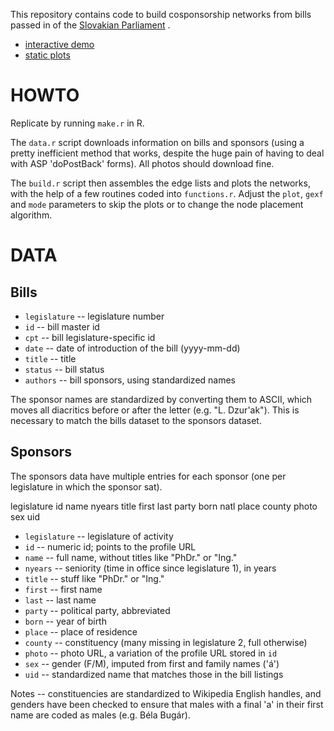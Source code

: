 This repository contains code to build cosponsorship networks from bills passed in of the [Slovakian Parliament](http://www.nrsr.sk/) .

- [interactive demo](http://briatte.org/nrsr)
- [static plots](http://briatte.org/nrsr/plots.html)

# HOWTO

Replicate by running `make.r` in R.

The `data.r` script downloads information on bills and sponsors (using a pretty inefficient method that works, despite the huge pain of having to deal with ASP 'doPostBack' forms). All photos should download fine.

The `build.r` script then assembles the edge lists and plots the networks, with the help of a few routines coded into `functions.r`. Adjust the `plot`, `gexf` and `mode` parameters to skip the plots or to change the node placement algorithm.

# DATA

## Bills

- `legislature` -- legislature number
- `id` -- bill master id
- `cpt` -- bill legislature-specific id
- `date` -- date of introduction of the bill (yyyy-mm-dd)
- `title` -- title
- `status` -- bill status
- `authors` -- bill sponsors, using standardized names

The sponsor names are standardized by converting them to ASCII, which moves all diacritics before or after the letter (e.g. "L. Dzur'ak"). This is necessary to match the bills dataset to the sponsors dataset.

## Sponsors

The sponsors data have multiple entries for each sponsor (one per legislature in which the sponsor sat).

legislature	id	name	nyears	title	first	last	party	born	natl	place	county	photo	sex	uid

- `legislature` -- legislature of activity
- `id` -- numeric id; points to the profile URL
- `name` -- full name, without titles like "PhDr." or "Ing."
- `nyears` -- seniority (time in office since legislature 1), in years
- `title` -- stuff like "PhDr." or "Ing."
- `first` -- first name
- `last` -- last name
- `party` -- political party, abbreviated
- `born` -- year of birth
- `place` -- place of residence
- `county` -- constituency (many missing in legislature 2, full otherwise)
- `photo` -- photo URL, a variation of the profile URL stored in `id`
- `sex` -- gender (F/M), imputed from first and family names ('á')
- `uid` -- standardized name that matches those in the bill listings

Notes -- constituencies are standardized to Wikipedia English handles, and genders have been checked to ensure that males with a final 'a' in their first name are coded as males (e.g. Béla Bugár).
